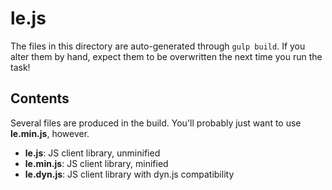 le.js
=====

The files in this directory are auto-generated through `gulp build`. If you alter them by hand, expect them to be overwritten the next time you run the task!

Contents
--------

Several files are produced in the build. You'll probably just want to use __le.min.js__, however.

* __le.js__: JS client library, unminified
* __le.min.js__: JS client library, minified
* __le.dyn.js__: JS client library with dyn.js compatibility
